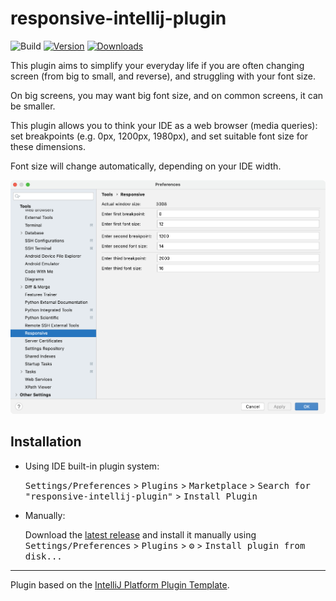 # responsive-intellij-plugin

![Build](https://github.com/tiste/responsive-intellij-plugin/workflows/Build/badge.svg)
[![Version](https://img.shields.io/jetbrains/plugin/v/16813.svg)](https://plugins.jetbrains.com/plugin/16813)
[![Downloads](https://img.shields.io/jetbrains/plugin/d/16813.svg)](https://plugins.jetbrains.com/plugin/16813)

<!-- Plugin description -->
This plugin aims to simplify your everyday life if you are often changing screen (from big to small, and reverse), and struggling with your font size.

On big screens, you may want big font size, and on common screens, it can be smaller. 

This plugin allows you to think your IDE as a web browser (media queries): set breakpoints (e.g. 0px, 1200px, 1980px), and set suitable font size for these dimensions.

Font size will change automatically, depending on your IDE width.
<!-- Plugin description end -->

![Demo](/assets/demo.png)

## Installation

- Using IDE built-in plugin system:
  
  <kbd>Settings/Preferences</kbd> > <kbd>Plugins</kbd> > <kbd>Marketplace</kbd> > <kbd>Search for "responsive-intellij-plugin"</kbd> >
  <kbd>Install Plugin</kbd>
  
- Manually:

  Download the [latest release](https://github.com/tiste/responsive-intellij-plugin/releases/latest) and install it manually using
  <kbd>Settings/Preferences</kbd> > <kbd>Plugins</kbd> > <kbd>⚙️</kbd> > <kbd>Install plugin from disk...</kbd>


---
Plugin based on the [IntelliJ Platform Plugin Template][template].

[template]: https://github.com/JetBrains/intellij-platform-plugin-template
